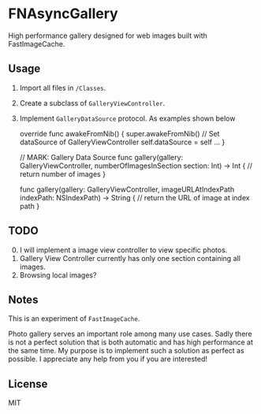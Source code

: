 FNAsyncGallery
==============

High performance gallery designed for web images built with FastImageCache.

## Usage
1. Import all files in `/Classes`.
2. Create a subclass of `GalleryViewController`.
3. Implement `GalleryDataSource` protocol. As examples shown below

    override func awakeFromNib() {
        super.awakeFromNib()
        // Set dataSource of GalleryViewController
        self.dataSource = self
        ...
    }
    
    // MARK: Gallery Data Source
    func gallery(gallery: GalleryViewController, numberOfImagesInSection section: Int) -> Int {
        // return number of images
    }
    
    func gallery(gallery: GalleryViewController, imageURLAtIndexPath indexPath: NSIndexPath) -> String {
        // return the URL of image at index path
    }
    
## TODO
0. I will implement a image view controller to view specific photos.
1. Gallery View Controller currently has only one section containing all images.
2. Browsing local images?

## Notes
This is an experiment of `FastImageCache`.

Photo gallery serves an important role among many use cases. Sadly there is not a perfect solution that is both automatic and has high performance at the same time. My purpose is to implement such a solution as perfect as possible. I appreciate any help from you if you are interested! 
## License
MIT
